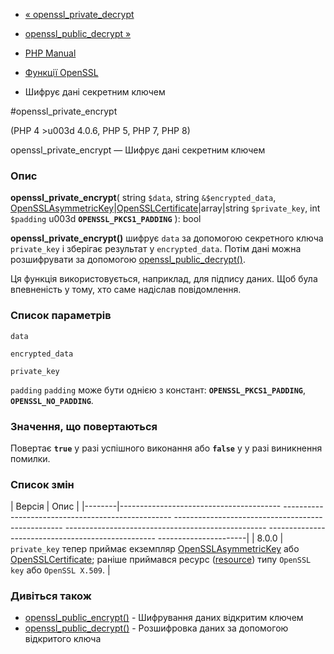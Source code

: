 - [« openssl_private_decrypt](function.openssl-private-decrypt.md)
- [openssl_public_decrypt »](function.openssl-public-decrypt.md)

- [PHP Manual](index.md)
- [Функції OpenSSL](ref.openssl.md)
- Шифрує дані секретним ключем

#openssl_private_encrypt

(PHP 4 \>u003d 4.0.6, PHP 5, PHP 7, PHP 8)

openssl_private_encrypt — Шифрує дані секретним ключем

### Опис

**openssl_private_encrypt**(
string `$data`,
string `&$encrypted_data`,
[OpenSSLAsymmetricKey](class.opensslasymmetrickey.md)\|[OpenSSLCertificate](class.opensslcertificate.md)\|array\|string
`$private_key`,
int `$padding` u003d **`OPENSSL_PKCS1_PADDING`**
): bool

**openssl_private_encrypt()** шифрує `data` за допомогою секретного ключа
`private_key` і зберігає результат у `encrypted_data`. Потім дані
можна розшифрувати за допомогою
[openssl_public_decrypt()](function.openssl-public-decrypt.md).

Ця функція використовується, наприклад, для підпису даних. Щоб була
впевненість у тому, хто саме надіслав повідомлення.

### Список параметрів

`data`

`encrypted_data`

`private_key`

`padding`
`padding` може бути однією з констант: **`OPENSSL_PKCS1_PADDING`**,
**`OPENSSL_NO_PADDING`**.

### Значення, що повертаються

Повертає **`true`** у разі успішного виконання або **`false`** у
у разі виникнення помилки.

### Список змін

| Версія | Опис |
|--------|---------------------------------------- -------------------------------------------------- -------------------------------------------------- -------------------------------------------------- -------------------------------------------------- ----------------------|
| 8.0.0 | `private_key` тепер приймає екземпляр [OpenSSLAsymmetricKey](class.opensslasymmetrickey.md) або [OpenSSLCertificate](class.opensslcertificate.md); раніше приймався ресурс ([resource](language.types.resource.md)) типу `OpenSSL key` або `OpenSSL X.509`. |

### Дивіться також

- [openssl_public_encrypt()](function.openssl-public-encrypt.md) -
Шифрування даних відкритим ключем
- [openssl_public_decrypt()](function.openssl-public-decrypt.md) -
Розшифровка даних за допомогою відкритого ключа

